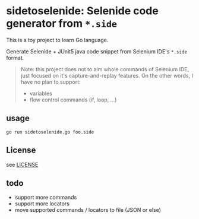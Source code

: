 # sidetoselenide: Selenide code generator from `*.side`

This is a toy project to learn Go language.

Generate Selenide + JUnit5 java code snippet from Selenium IDE's `*.side` format.

> Note: this project does not to aim whole commands of Selenium IDE,
> just focused on it's capture-and-replay features.
> On the other words, I have no plan to support:
> 
> - variables
> - flow control commands (if, loop, ...)

## usage

```command
go run sidetoselenide.go foo.side
```

## License

see [LICENSE](LICENSE)

## todo

- support more commands
- support more locators
- move supported commands / locators to file (JSON or else)
